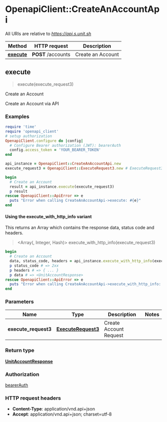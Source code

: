 # OpenapiClient::CreateAnAccountApi

All URIs are relative to *https://api.s.unit.sh*

| Method | HTTP request | Description |
| ------ | ------------ | ----------- |
| [**execute**](CreateAnAccountApi.md#execute) | **POST** /accounts | Create an Account |


## execute

> <UnitAccountResponse> execute(execute_request3)

Create an Account

Create an Account via API 

### Examples

```ruby
require 'time'
require 'openapi_client'
# setup authorization
OpenapiClient.configure do |config|
  # Configure Bearer authorization (JWT): bearerAuth
  config.access_token = 'YOUR_BEARER_TOKEN'
end

api_instance = OpenapiClient::CreateAnAccountApi.new
execute_request3 = OpenapiClient::ExecuteRequest3.new # ExecuteRequest3 | Create Account Request

begin
  # Create an Account
  result = api_instance.execute(execute_request3)
  p result
rescue OpenapiClient::ApiError => e
  puts "Error when calling CreateAnAccountApi->execute: #{e}"
end
```

#### Using the execute_with_http_info variant

This returns an Array which contains the response data, status code and headers.

> <Array(<UnitAccountResponse>, Integer, Hash)> execute_with_http_info(execute_request3)

```ruby
begin
  # Create an Account
  data, status_code, headers = api_instance.execute_with_http_info(execute_request3)
  p status_code # => 2xx
  p headers # => { ... }
  p data # => <UnitAccountResponse>
rescue OpenapiClient::ApiError => e
  puts "Error when calling CreateAnAccountApi->execute_with_http_info: #{e}"
end
```

### Parameters

| Name | Type | Description | Notes |
| ---- | ---- | ----------- | ----- |
| **execute_request3** | [**ExecuteRequest3**](ExecuteRequest3.md) | Create Account Request |  |

### Return type

[**UnitAccountResponse**](UnitAccountResponse.md)

### Authorization

[bearerAuth](../README.md#bearerAuth)

### HTTP request headers

- **Content-Type**: application/vnd.api+json
- **Accept**: application/vnd.api+json; charset=utf-8

